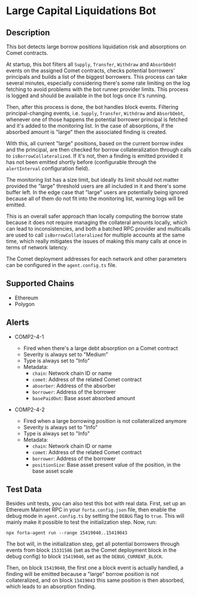 # Large Capital Liquidations Bot

## Description

This bot detects large borrow positions liquidation risk and absorptions on
Comet contracts.

At startup, this bot filters all `Supply`, `Transfer`, `Withdraw` and
`AbsorbDebt` events on the assigned Comet contracts, checks potential
borrowers' principals and builds a list of the biggest borrowers. This process
can take several minutes, especially considering there's some rate limiting
on the log fetching to avoid problems with the bot runner provider limits.
This process is logged and should be available in the bot logs once it's
running.

Then, after this process is done, the bot handles block events. Filtering 
principal-changing events, i.e. `Supply`, `Transfer`, `Withdraw` and
`AbsorbDebt`, whenever one of those happens the potential borrower principal
is fetched and it's added to the monitoring list. In the case of absorptions,
if the absorbed amount is "large" then the associated finding is created.

With this, all current "large" positions, based on the current borrow index
and the principal, are then checked for borrow collateralization through
calls to `isBorrowCollateralized`. If it's not, then a finding is emitted
provided it has not been emitted shortly before (configurable through the
`alertInterval` configuration field).

The monitoring list has a size limit, but ideally its limit should not matter
provided the "large" threshold users are all included in it and there's some
buffer left. In the edge case that "large" users are potentially being ignored
because all of them do not fit into the monitoring list, warning logs will be
emitted.

This is an overall safer approach than locally computing the borrow state
because it does not require managing the collateral amounts locally, which can
lead to inconsistencies, and both a batched RPC provider and multicalls are
used to call `isBorrowCollateralized` for multiple accounts at the same time,
which really mitigates the issues of making this many calls at once in terms
of network latency.

The Comet deployment addresses for each network and other parameters can be
configured in the `agent.config.ts` file.

## Supported Chains

- Ethereum
- Polygon

## Alerts

- COMP2-4-1
  - Fired when there's a large debt absorption on a Comet contract
  - Severity is always set to "Medium"
  - Type is always set to "Info"
  - Metadata:
    - `chain`: Network chain ID or name
    - `comet`: Address of the related Comet contract
    - `absorber`: Address of the absorber
    - `borrower`: Address of the borrower
    - `basePaidOut`: Base asset absorbed amount

- COMP2-4-2
  - Fired when a large borrowing position is not collateralized anymore
  - Severity is always set to "Info"
  - Type is always set to "Info"
  - Metadata:
    - `chain`: Network chain ID or name
    - `comet`: Address of the related Comet contract
    - `borrower`: Address of the borrower
    - `positionSize`: Base asset present value of the position, in the base asset scale

## Test Data

Besides unit tests, you can also test this bot with real data. First, set up
an Ethereum Mainnet RPC in your `forta.config.json` file, then enable the
debug mode in `agent.config.ts` by setting the `DEBUG` flag to `true`. This
will mainly make it possible to test the initialization step. Now, run:

```
npx forta-agent run --range 15419040..15419043
```

The bot will, in the initialization step, get all potential borrowers through
events from block `15331586` (set as the Comet deployment block in the debug
config) to block `15419040`, set as the `DEBUG_CURRENT_BLOCK`.

Then, on block `15419040`, the first one a block event is actually handled,
a finding will be emitted because a "large" borrow position is not
collateralized, and on block `15419043` this same position is then absorbed,
which leads to an absorption finding.
